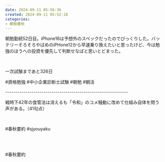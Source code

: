 ```yaml
---
date: 2024-09-11 05:56:36
created: 2024-09-11 05:52:18
categories:
- 朝勉春秋
---
```


朝勉勤続52日目。iPhone16は予想外のスペックだったのでびっくりした。バッテリーそろそろやばめのiPHone12から早速乗り換えたいと思ったけど、今は勉強のほうへの投資を優先して判断せなばと思いとどまった。　　　

<br>

一次試験まであと326日

#資格勉強 #中小企業診断士試験 #朝勉 #朝活

\-------------------------------------------------------------

戦時下42年の食管法は消えるも「令和」のコメ騒動に改めて仕組み自体を問う声がある。（41句点）

<br>

#春秋要約 #sjyouyaku

<br>

<br>

#春秋要約